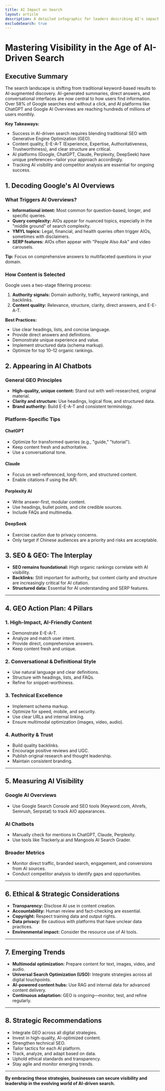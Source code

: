 ```yaml
---
title: AI Impact on Search
layout: article
description: A detailed infographic for leaders describing AI's impact on search, and how to optimize for more AI visibility in 2025 and beyond.
excludeSearch: true
---
```


# Mastering Visibility in the Age of AI-Driven Search

## Executive Summary

The search landscape is shifting from traditional keyword-based results to AI-augmented discovery. AI-generated summaries, direct answers, and conversational interfaces are now central to how users find information. Over 58% of Google searches end without a click, and AI platforms like ChatGPT and Google AI Overviews are reaching hundreds of millions of users monthly.

**Key Takeaways:**
- Success in AI-driven search requires blending traditional SEO with Generative Engine Optimization (GEO).
- Content quality, E-E-A-T (Experience, Expertise, Authoritativeness, Trustworthiness), and clear structure are critical.
- AI platforms (Google, ChatGPT, Claude, Perplexity, DeepSeek) have unique preferences—tailor your approach accordingly.
- Tracking AI visibility and competitor analysis are essential for ongoing success.



## 1. Decoding Google's AI Overviews

### What Triggers AI Overviews?

- **Informational intent:** Most common for question-based, longer, and specific queries.
- **Query complexity:** AIOs appear for nuanced topics, especially in the "middle ground" of search complexity.
- **YMYL topics:** Legal, financial, and health queries often trigger AIOs, sometimes with disclaimers.
- **SERP features:** AIOs often appear with "People Also Ask" and video carousels.

**Tip:** Focus on comprehensive answers to multifaceted questions in your domain.

### How Content is Selected

Google uses a two-stage filtering process:
1. **Authority signals:** Domain authority, traffic, keyword rankings, and backlinks.
2. **Content quality:** Relevance, structure, clarity, direct answers, and E-E-A-T.

**Best Practices:**
- Use clear headings, lists, and concise language.
- Provide direct answers and definitions.
- Demonstrate unique experience and value.
- Implement structured data (schema markup).
- Optimize for top 10–12 organic rankings.



## 2. Appearing in AI Chatbots

### General GEO Principles

- **High-quality, unique content:** Stand out with well-researched, original material.
- **Clarity and structure:** Use headings, logical flow, and structured data.
- **Brand authority:** Build E-E-A-T and consistent terminology.

### Platform-Specific Tips

#### ChatGPT
- Optimize for transformed queries (e.g., "guide," "tutorial").
- Keep content fresh and authoritative.
- Use a conversational tone.

#### Claude
- Focus on well-referenced, long-form, and structured content.
- Enable citations if using the API.

#### Perplexity AI
- Write answer-first, modular content.
- Use headings, bullet points, and cite credible sources.
- Include FAQs and multimedia.

#### DeepSeek
- Exercise caution due to privacy concerns.
- Only target if Chinese audiences are a priority and risks are acceptable.



## 3. SEO & GEO: The Interplay

- **SEO remains foundational:** High organic rankings correlate with AI visibility.
- **Backlinks:** Still important for authority, but content clarity and structure are increasingly critical for AI citation.
- **Structured data:** Essential for AI understanding and SERP features.

---

## 4. GEO Action Plan: 4 Pillars

### 1. High-Impact, AI-Friendly Content
- Demonstrate E-E-A-T.
- Analyze and match user intent.
- Provide direct, comprehensive answers.
- Keep content fresh and unique.

### 2. Conversational & Definitional Style
- Use natural language and clear definitions.
- Structure with headings, lists, and FAQs.
- Refine for snippet-worthiness.

### 3. Technical Excellence
- Implement schema markup.
- Optimize for speed, mobile, and security.
- Use clear URLs and internal linking.
- Ensure multimodal optimization (images, video, audio).

### 4. Authority & Trust
- Build quality backlinks.
- Encourage positive reviews and UGC.
- Publish original research and thought leadership.
- Maintain consistent branding.

---

## 5. Measuring AI Visibility

### Google AI Overviews
- Use Google Search Console and SEO tools (Keyword.com, Ahrefs, Semrush, Serpstat) to track AIO appearances.

### AI Chatbots
- Manually check for mentions in ChatGPT, Claude, Perplexity.
- Use tools like Trackerly.ai and Mangools AI Search Grader.

### Broader Metrics
- Monitor direct traffic, branded search, engagement, and conversions from AI sources.
- Conduct competitor analysis to identify gaps and opportunities.

---

## 6. Ethical & Strategic Considerations

- **Transparency:** Disclose AI use in content creation.
- **Accountability:** Human review and fact-checking are essential.
- **Copyright:** Respect training data and output rights.
- **Data privacy:** Be cautious with platforms that have unclear data practices.
- **Environmental impact:** Consider the resource use of AI tools.

---

## 7. Emerging Trends

- **Multimodal optimization:** Prepare content for text, images, video, and audio.
- **Universal Search Optimization (USO):** Integrate strategies across all digital touchpoints.
- **AI-powered content hubs:** Use RAG and internal data for advanced content delivery.
- **Continuous adaptation:** GEO is ongoing—monitor, test, and refine regularly.

---

## 8. Strategic Recommendations

- Integrate GEO across all digital strategies.
- Invest in high-quality, AI-optimized content.
- Strengthen technical SEO.
- Tailor tactics for each AI platform.
- Track, analyze, and adapt based on data.
- Uphold ethical standards and transparency.
- Stay agile and monitor emerging trends.

---

**By embracing these strategies, businesses can secure visibility and leadership in the evolving world of AI-driven search.**

